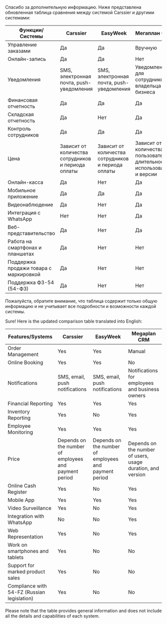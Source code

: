 Спасибо за дополнительную информацию. Ниже представлена обновленная таблица сравнения между системой Carssier и другими системами:

| Функции/Системы     | Carssier | EasyWeek | Мегаплан CRM |
|---------------------|----------|----------|--------------|
| Управление заказами | Да       | Да       | Вручную     |
| Онлайн-запись       | Да       | Да       | Нет         |
| Уведомления         | SMS, электронная почта, push-уведомления | SMS, электронная почта, push-уведомления | Уведомления для сотрудников и владельца бизнеса |
| Финансовая отчетность | Да    | Да       | Да          |
| Складская отчетность | Да      | Нет      | Да          |
| Контроль сотрудников | Да     | Да       | Да          |
| Цена                | Зависит от количества сотрудников и периода оплаты | Зависит от количества сотрудников и периода оплаты | Зависит от количества пользователей, длительности использования и версии |
| Онлайн-касса        | Да       | Нет      | Да          |
| Мобильное приложение | Да      | Да       | Да          |
| Видеонаблюдение     | Да       | Нет      | Да          |
| Интеграция с WhatsApp | Нет    | Нет      | Да          |
| Веб-представительство | Да    | Нет      | Да          |
| Работа на смартфонах и планшетах | Да | Нет | Нет        |
| Поддержка продажи товара с маркировкой | Да | Нет | Нет      |
| Поддержка ФЗ-54 (54-ФЗ) | Да   | Нет      | Нет        |

Пожалуйста, обратите внимание, что таблица содержит только общую информацию и не учитывает все подробности и возможности каждой системы.


Sure! Here is the updated comparison table translated into English:

| Features/Systems   | Carssier | EasyWeek | Megaplan CRM |
|--------------------|----------|----------|--------------|
| Order Management   | Yes      | Yes      | Manual       |
| Online Booking     | Yes      | Yes      | No           |
| Notifications      | SMS, email, push notifications | SMS, email, push notifications | Notifications for employees and business owners |
| Financial Reporting | Yes     | Yes      | Yes          |
| Inventory Reporting | Yes     | No       | Yes          |
| Employee Monitoring | Yes    | Yes      | Yes          |
| Price               | Depends on the number of employees and payment period | Depends on the number of employees and payment period | Depends on the number of users, usage duration, and version |
| Online Cash Register | Yes    | No       | Yes          |
| Mobile App          | Yes     | Yes      | Yes          |
| Video Surveillance | Yes      | No       | Yes          |
| Integration with WhatsApp | No | No      | Yes          |
| Web Representation | Yes       | No       | Yes          |
| Work on smartphones and tablets | Yes | No | No        |
| Support for marked product sales | Yes | No | No      |
| Compliance with 54-FZ (Russian legislation) | Yes | No | No |

Please note that the table provides general information and does not include all the details and capabilities of each system.